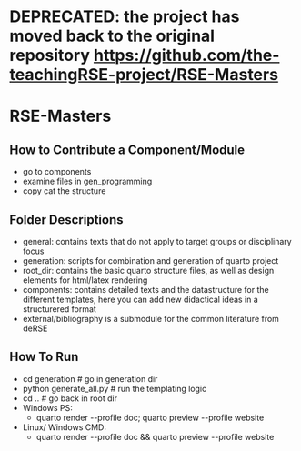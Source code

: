 # DEPRECATED: the project has moved back to the original repository https://github.com/the-teachingRSE-project/RSE-Masters

# RSE-Masters


## How to Contribute a Component/Module

- go to components 
- examine files in gen_programming 
- copy cat the structure

## Folder Descriptions

- general: contains texts that do not apply to target groups or disciplinary focus
- generation: scripts for combination and generation of quarto project
- root_dir: contains the basic quarto structure files, as well as design elements for html/latex rendering
- components: contains detailed texts and the datastructure for the different templates, here you can add new didactical ideas in a structurered format
- external/bibliography is a submodule for the common literature from deRSE


## How To Run

- cd generation # go in generation dir
- python generate_all.py # run the templating logic
- cd .. # go back in root dir
- Windows PS:
  - quarto render --profile doc; quarto preview --profile website
- Linux/ Windows CMD:
  - quarto render --profile doc && quarto preview --profile website

